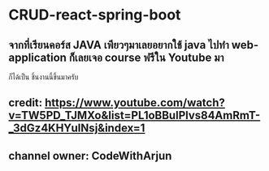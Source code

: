 # CRUD-react-spring-boot
## จากที่เรียนคอร์ส JAVA เพียวๆมาเลยอยากใช้ java ไปทำ web-application ก็เลยเจอ course ฟรีใน Youtube มา
ก็ได้เป็น ชิ้นงานนี้ขึ้นมาครับ
## credit: https://www.youtube.com/watch?v=TW5PD_TJMXo&list=PL1oBBulPlvs84AmRmT-_3dGz4KHYuINsj&index=1
## channel owner: CodeWithArjun
